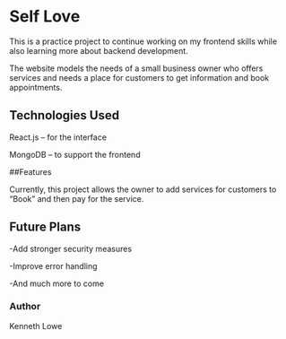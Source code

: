 # Self Love

This is a practice project to continue working on my frontend skills while also learning more about backend development.

The website models the needs of a small business owner who offers services and needs a place for customers to get information and book appointments.

## Technologies Used

React.js – for the interface

MongoDB – to support the frontend

##Features

Currently, this project allows the owner to add services for customers to “Book” and then pay for the service.

## Future Plans

-Add stronger security measures

-Improve error handling

-And much more to come

### Author

Kenneth Lowe
